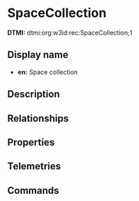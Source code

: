 # SpaceCollection
**DTMI:** dtmi:org:w3id:rec:SpaceCollection;1
## Display name
- **en:** Space collection
## Description
## Relationships
## Properties
## Telemetries
## Commands
